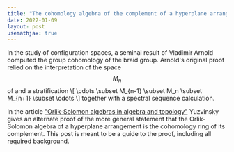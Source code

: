 ```yaml
---
title: "The cohomology algebra of the complement of a hyperplane arrangement for dummies"
date: 2022-01-09
layout: post
usemathjax: true
---
```


In the study of configuration spaces, a seminal result
of Vladimir Arnold computed the group cohomology of the
braid group.
Arnold's original proof relied on the interpretation of
the space $$M_n$$ of 
and a stratification 
\\[ \cdots \subset M_{n-1} \subset M_n \subset M_{n+1} \subset \cdots \\]
together with a spectral sequence calculation.

In the article ["Orlik-Solomon algebras in algebra and topology"](https://iopscience.iop.org/article/10.1070/RM2001v056n02ABEH000383)
Yuzvinsky gives an alternate proof of the more general statement
that the Orlik-Solomon algebra of a hyperplane arrangement is the
cohomology ring of its complement.
This post is meant to be a guide to the proof, including all required background.


